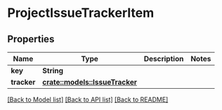 # ProjectIssueTrackerItem

## Properties

Name | Type | Description | Notes
------------ | ------------- | ------------- | -------------
**key** | **String** |  | 
**tracker** | [**crate::models::IssueTracker**](IssueTracker.md) |  | 

[[Back to Model list]](../README.md#documentation-for-models) [[Back to API list]](../README.md#documentation-for-api-endpoints) [[Back to README]](../README.md)



